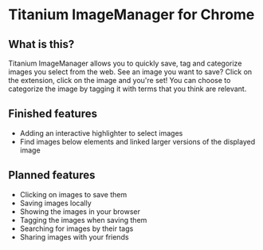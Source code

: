 Titanium ImageManager for Chrome
================================

What is this?
-------------
Titanium ImageManager allows you to quickly save, tag and categorize images you
select from the web. See an image you want to save? Click on the extension,
click on the image and you're set! You can choose to categorize the image by
tagging it with terms that you think are relevant.

Finished features
-----------------
* Adding an interactive highlighter to select images
* Find images below elements and linked larger versions of the displayed image

Planned features
----------------
* Clicking on images to save them
* Saving images locally
* Showing the images in your browser
* Tagging the images when saving them
* Searching for images by their tags
* Sharing images with your friends